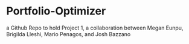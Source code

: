 # Portfolio-Optimizer
a Github Repo to hold Project 1, a collaboration between Megan Eunpu, Brigilda Lleshi, Mario Penagos, and Josh Bazzano
